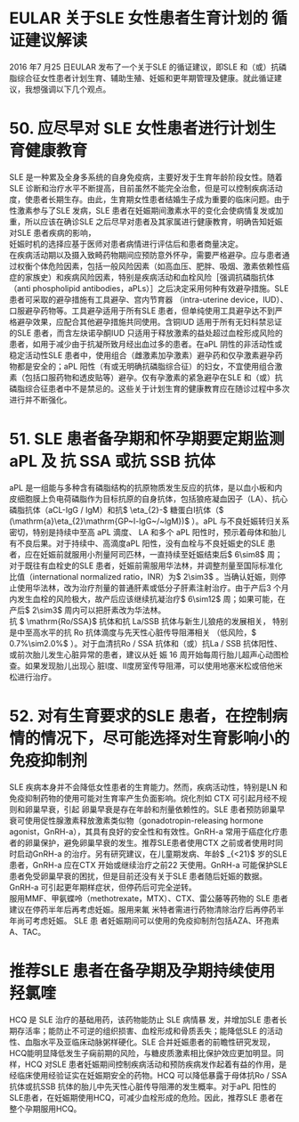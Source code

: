 # EULAR 关于SLE 女性患者生育计划的 循证建议解读  
2016 年7 月25 日EULAR 发布了一个关于SLE 的循证建议，即SLE 和（或）抗磷脂综合征女性患者计划生育、辅助生殖、妊娠和更年期管理及健康。就此循证建议，我想强调以下几个观点。  
# 50. 应尽早对 SLE 女性患者进行计划生育健康教育  
SLE 是一种累及全身多系统的自身免疫病，主要好发于生育年龄阶段女性。随着SLE 诊断和治疗水平不断提高，目前虽然不能完全治愈，但是可以控制疾病活动度，使患者长期生存。由此，生育期女性患者结婚生子成为重要的临床问题。由于性激素参与了SLE 发病，SLE 患者在妊娠期间激素水平的变化会使病情复发或加重，所以应该在确诊SLE 之后尽早对患者及其家属进行健康教育，明确告知妊娠对SLE 患者疾病的影响，  
妊娠时机的选择应基于医师对患者病情进行评估后和患者商量决定。  
在疾病活动期以及摄入致畸药物期间应预防意外怀孕，需要严格避孕。应与患者通过权衡个体危险因素，包括一般风险因素（如高血压、肥胖、吸烟、激素依赖性癌症的家族史）和疾病风险因素，特别是疾病活动和血栓风险［强调抗磷脂抗体
（anti phospholipid antibodies，aPLs）］之后决定采用何种有效避孕措施。SLE 患者可采取的避孕措施有工具避孕、宫内节育器
（intra-uterine device，IUD）、口服避孕药物等。工具避孕适用于所有SLE 患者，但单纯使用工具避孕达不到严格避孕效果，应配合其他避孕措施共同使用。含铜IUD 适用于所有无妇科禁忌证的SLE 患者，而含左炔诺孕酮IUD 只适用于释放激素的益处超过血栓形成风险的患者，如用于减少由于抗凝所致月经出血过多的患者。在aPL 阴性的非活动性或稳定活动性SLE 患者中，使用组合（雌激素加孕激素）避孕药和仅孕激素避孕药物都是安全的；aPL 阳性（有或无明确抗磷脂综合征）的妇女，不宜使用组合激素（包括口服药物和透皮贴等）避孕。仅有孕激素的紧急避孕在SLE 和（或）抗磷脂综合征患者中不是禁忌的。这些关于计划生育的健康教育应在随诊过程中多次进行并不断强化。  
# 51.  SLE 患者备孕期和怀孕期要定期监测 aPL 及 抗 SSA 或抗 SSB 抗体  
aPL 是一组能与多种含有磷脂结构的抗原物质发生反应的抗体，是以血小板和内皮细胞膜上负电荷磷脂作为目标抗原的自身抗体，包括狼疮凝血因子（LA）、抗心磷脂抗体（aCL-IgG / IgM）和抗$ \eta_{2}-$  糖蛋白Ⅰ抗体（$ (\mathrm{a}\eta_{2}\mathrm{GP~I-lgG~/~lgM})$ ）。aPL 与不良妊娠转归关系密切，特别是持续中至高 aPL  滴度、 LA  和多个 aPL 阳性时，预示着母体和胎儿有不良后果。对于持续中、高滴度aPL 阳性，没有血栓与不良妊娠史的SLE 患者，应在妊娠前就服用小剂量阿司匹林，一直持续至妊娠结束后$ 6\sim8$  周；对于既往有血栓史的SLE 患者，妊娠前需服用华法林，并调整剂量至国际标准化比值（international normalized ratio，INR）为$ 2\sim3$ 。当确认妊娠，则停止使用华法林，改为治疗剂量的普通肝素或低分子肝素注射治疗。由于产后3 个月内发生血栓的风险极大，故产后应该继续抗凝治疗$ 6\sim12$  周；如果可能，在产后$ 2\sim3$  周内可以把肝素改为华法林。  
抗 $ \mathrm{Ro/SSA}$      抗体和抗 La/SSB  抗体与新生儿狼疮的发展相关， 特别是中至高水平的抗 Ro  抗体滴度与先天性心脏传导阻滞相关 （低风险，$ 0.7\%\sim2.0\%$ ）。对于血清抗Ro / SSA 抗体和（或）抗La / SSB  抗体阳性、或前次胎儿发生心脏异常的患者，建议从妊 娠 16  周开始每周行胎儿超声心动图检查。如果发现胎儿出现心 脏Ⅰ度、Ⅱ度房室传导阻滞，可以使用地塞米松或倍他米松进行治疗。  
# 52. 对有生育要求的SLE 患者，在控制病情的情况下，尽可能选择对生育影响小的免疫抑制剂  
SLE 疾病本身并不会降低女性患者的生育能力。然而，疾病活动性，特别是LN 和免疫抑制药物的使用可能对生育率产生负面影响。烷化剂如 CTX  可引起月经不规则和卵巢早衰，引起 卵巢早衰是存在年龄和剂量依赖性的。SLE 患者预防卵巢早衰可使用促性腺激素释放激素类似物（gonadotropin-releasing hormone agonist，GnRH-a），其具有良好的安全性和有效性。GnRH-a 常用于癌症化疗患者的卵巢保护，避免卵巢早衰的发生。推荐SLE患者使用CTX 之前或者使用时同时启动GnRH-a 的治疗。另有研究建议，在儿童期发病、年龄$ _{<21}$     岁的SLE 患者，GnRH-a 应在CTX 开始或继续治疗之前22 天使用。GnRH-a 可能保护SLE患者免受卵巢早衰的困扰，但是目前还没有关于SLE 患者随后妊娠的数据。GnRH-a 可引起更年期样症状，但停药后可完全逆转。  
服用MMF、甲氨蝶呤（methotrexate，MTX）、CTX、雷公藤等药物的 SLE  患者建议在停药半年后再考虑妊娠。服用来氟 米特者需进行药物清除治疗后再停药半年尚可考虑妊娠。 SLE  患 者妊娠期间可以使用的免疫抑制剂包括AZA、环孢素A、TAC。  
#  推荐SLE 患者在备孕期及孕期持续使用羟氯喹  
HCQ  是 SLE  治疗的基础用药，该药物能防止 SLE  病情暴 发，并增加SLE 患者长期存活率；能防止不可逆的组织损害、血栓形成和骨质丢失；能降低SLE 的活动性、血脂水平及亚临床动脉粥样硬化。SLE 合并妊娠患者的前瞻性研究发现，HCQ能明显降低发生子痫前期的风险，与糖皮质激素相比保护效应更加明显。同样，HCQ 对SLE 患者妊娠期间控制疾病活动和预防疾病发作起着有益的作用，是经临床使用经验证实在妊娠期安全的药物。HCQ 可以降低暴露于母体抗Ro / SSA 抗体或抗SSB 抗体的胎儿中先天性心脏传导阻滞的发生概率。对于aPL 阳性的SLE患者，在妊娠期使用HCQ，可减少血栓形成的危险。因此，推荐SLE 患者在整个孕期服用HCQ。  
